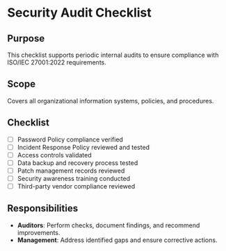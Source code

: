 # Security Audit Checklist

## Purpose
This checklist supports periodic internal audits to ensure compliance with ISO/IEC 27001:2022 requirements.

## Scope
Covers all organizational information systems, policies, and procedures.

## Checklist
- [ ] Password Policy compliance verified
- [ ] Incident Response Policy reviewed and tested
- [ ] Access controls validated
- [ ] Data backup and recovery process tested
- [ ] Patch management records reviewed
- [ ] Security awareness training conducted
- [ ] Third-party vendor compliance reviewed

## Responsibilities
- **Auditors**: Perform checks, document findings, and recommend improvements.
- **Management**: Address identified gaps and ensure corrective actions.

